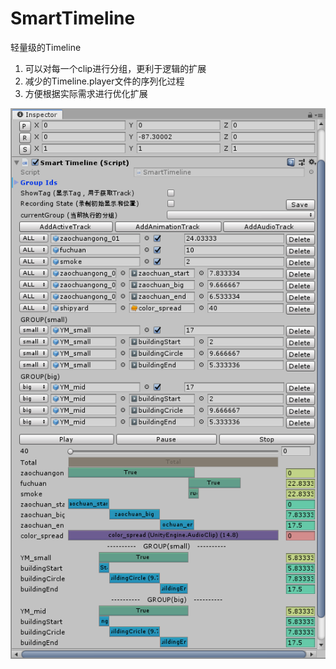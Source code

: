 # SmartTimeline
轻量级的Timeline
1. 可以对每一个clip进行分组，更利于逻辑的扩展
2. 减少的Timeline.player文件的序列化过程
3. 方便根据实际需求进行优化扩展

![](https://raw.githubusercontent.com/wdzawdh/SmartTimeline/master/SmartTimeline.png)
